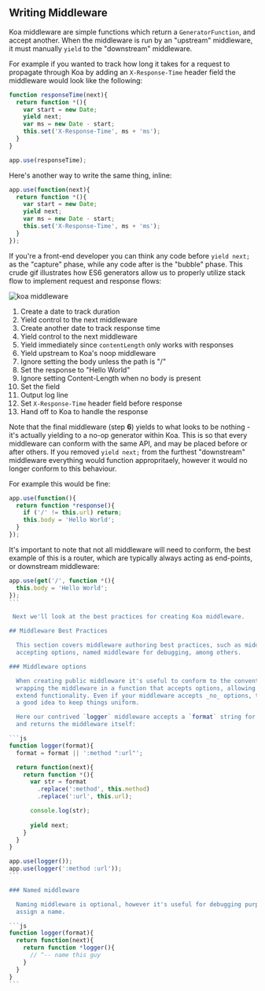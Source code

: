 
## Writing Middleware

  Koa middleware are simple functions which return a `GeneratorFunction`, and accept another. When
  the middleware is run by an "upstream" middleware, it must manually `yield` to the "downstream" middleware.

  For example if you wanted to track how long it takes for a request to propagate through Koa by adding an
  `X-Response-Time` header field the middleware would look like the following:

```js
function responseTime(next){
  return function *(){
    var start = new Date;
    yield next;
    var ms = new Date - start;
    this.set('X-Response-Time', ms + 'ms');
  }
}

app.use(responseTime);
```

  Here's another way to write the same thing, inline:

```js
app.use(function(next){
  return function *(){
    var start = new Date;
    yield next;
    var ms = new Date - start;
    this.set('X-Response-Time', ms + 'ms');
  }
});
```

  If you're a front-end developer you can think any code before `yield next;` as the "capture" phase,
  while any code after is the "bubble" phase. This crude gif illustrates how ES6 generators allow us
  to properly utilize stack flow to implement request and response flows:

![koa middleware](https://i.cloudup.com/N7L5UakJo0.gif)

 1. Create a date to track duration
 2. Yield control to the next middleware
 3. Create another date to track response time
 4. Yield control to the next middleware
 5. Yield immediately since `contentLength` only works with responses
 6. Yield upstream to Koa's noop middleware
 7. Ignore setting the body unless the path is "/"
 8. Set the response to "Hello World"
 9. Ignore setting Content-Length when no body is present
 10. Set the field
 11. Output log line
 12. Set `X-Response-Time` header field before response
 13. Hand off to Koa to handle the response

 Note that the final middleware (step __6__) yields to what looks to be nothing - it's actually
 yielding to a no-op generator within Koa. This is so that every middleware can conform with the
 same API, and may be placed before or after others. If you removed `yield next;` from the furthest
 "downstream" middleware everything would function appropritaely, however it would no longer conform
 to this behaviour.

 For example this would be fine:

```js
app.use(function(){
  return function *response(){
    if ('/' != this.url) return;
    this.body = 'Hello World';
  }
});
```

  It's important to note that not all middleware will need to conform, the best example of this
  is a router, which are typically always acting as end-points, or downstream middleware:

````js
app.use(get('/', function *(){
  this.body = 'Hello World';
});
```

 Next we'll look at the best practices for creating Koa middleware.

## Middleware Best Practices

  This section covers middleware authoring best practices, such as middleware
  accepting options, named middleware for debugging, among others.

### Middleware options

  When creating public middleware it's useful to conform to the convention of
  wrapping the middleware in a function that accepts options, allowing users to
  extend functionality. Even if your middleware accepts _no_ options, this is still
  a good idea to keep things uniform.

  Here our contrived `logger` middleware accepts a `format` string for customization,
  and returns the middleware itself:

```js
function logger(format){
  format = format || ':method ":url"';

  return function(next){
    return function *(){
      var str = format
        .replace(':method', this.method)
        .replace(':url', this.url);

      console.log(str);
      
      yield next;
    }
  }
}

app.use(logger());
app.use(logger(':method :url'));
```

### Named middleware

  Naming middleware is optional, however it's useful for debugging purposes to
  assign a name.

```js
function logger(format){
  return function(next){
    return function *logger(){
      // ^-- name this guy
    }
  }
}
```



